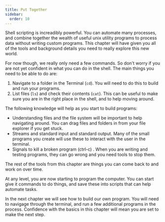```yaml
---
title: Put Together
sidebar:
  order: 10
---
```


Shell scripting is increadibly powerful. You can automate many processes, and combine together the wealth of useful unix utility programs to process data without writing custom programs. This chapter will have given you all of the tools and background details you need to really explore this new world.

For now though, we really only need a few commands. So don't worry if you are not yet confident in what you can do in the shell. The main things you need to be able to do are:

1. Navigate to a folder in the Terminal (`cd`). You will need to do this to build and run your programs.
2. List files (`ls`) and check their contents (`cat`). This can be useful to make sure you are in the right place in the shell, and to help moving around.

The following knowledge will help as you start to build programs:

* Understanding files and the file system will be important to help navigating around. You can drag files and folders in from your file explorer if you get stuck.
* Streams and standard input and standard output. Many of the small programs you create will use these to interact with the user in the terminal.
* Signals to kill a broken program (ctrl-c) . When you are writing and testing programs, they can go wrong and you need tools to stop them.

The rest of the tools from this chapter are things you can come back to and work on over time. 

At any level, you are now starting to program the computer. You can start give it commands to do things, and save these into scripts that can help automate tasks.

In the next chapter we will see how to build our own program. You will need to navigage through the terminal, and run a few additional programs in the process. Confidence with the basics in this chapter will mean you are set to make the next step.
